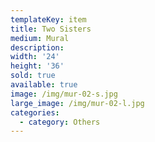 ```yaml
---
templateKey: item
title: Two Sisters
medium: Mural
description:
width: '24'
height: '36'
sold: true
available: true
image: /img/mur-02-s.jpg
large_image: /img/mur-02-l.jpg
categories:
  - category: Others
---
```



